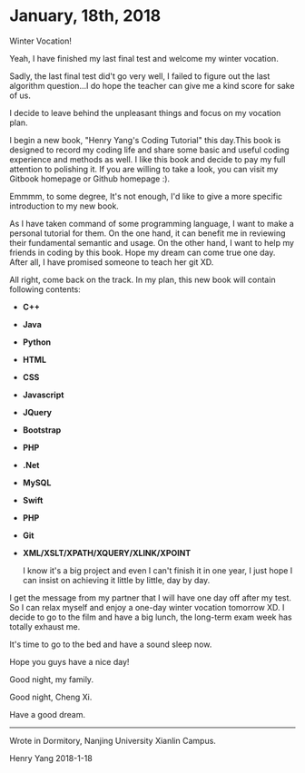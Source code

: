 # January, 18th, 2018

Winter Vocation!

Yeah, I have finished my last final test and welcome my winter vocation.

Sadly, the last final test did't go very well, I failed to figure out the last algorithm question...I do hope the teacher can give me a kind score for sake of us.

I decide to leave behind the unpleasant things and focus on my vocation plan.

I begin a new book, "Henry Yang's Coding Tutorial" this day.This book is designed to record my coding life and share some basic and useful coding experience and methods as well. I like this book and decide to pay my full attention to polishing it. If you are willing to take a look, you can visit my Gitbook homepage or Github homepage :\).

Emmmm, to some degree, It's not enough, I'd like to give a more specific introduction to my new book.

As I have taken command of some programming language, I want to make a personal tutorial for them. On the one hand, it can benefit me in reviewing their fundamental semantic and usage. On the other hand, I want to help my friends in coding by this book. Hope my dream can come true one day. After all, I have promised someone to teach her git XD.

All right, come back on the track. In my plan, this new book will contain following contents:

* **C++**
* **Java**
* **Python**
* **HTML**
* **CSS**
* **Javascript**
* **JQuery**
* **Bootstrap**
* **PHP**
* **.Net**
* **MySQL**
* **Swift**
* **PHP**
* **Git**
* **XML/XSLT/XPATH/XQUERY/XLINK/XPOINT**

  I know it's a big project and even I can't finish it in one year, I just hope I can insist on achieving it little by little, day by day.

I get the message from my partner that I will have one day off after my test. So I can relax myself and enjoy a one-day winter vocation tomorrow XD. I decide to go to the film and have a big lunch, the long-term exam week has totally exhaust me.

It's time to go to the bed and have a sound sleep now.

Hope you guys have a nice day!

Good night, my family.

Good night, Cheng Xi.

Have a good dream.

---

Wrote in Dormitory, Nanjing University Xianlin Campus.

Henry Yang 2018-1-18

